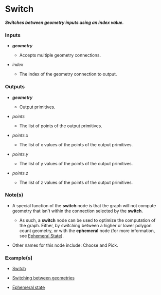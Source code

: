 # Switch

**_Switches between geometry inputs using an index value._**


### Inputs

* **_geometry_**

  * Accepts multiple geometry connections.

* _index_

  * The index of the geometry connection to output.


### Outputs

* **_geometry_**

  * Output primitives.

* _points_

  * The list of points of the output primitives.

* _points.x_

  * The list of x values of the points of the output primitives.

* _points.y_

  * The list of y values of the points of the output primitives.

* _points.z_

  * The list of z values of the points of the output primitives.


### Note(s)

* A special function of the **switch** node is that the graph will not compute geometry that isn't within the connection selected by the **switch**.
  * As such, a **switch** node can be used to optimize the computation of the graph. Either, by switching between a higher or lower polygon count geometry, or with the **ephemeral** node (for more information, see [Ephemeral State](/concepts/GeneralConcepts/ephemeralState.md)).

* Other names for this node include: Choose and Pick.


### Example(s)

* <a href="https://creator.trimble.com/graph?assetURI=whp:cf9c93de-1888-468b-9853-b03e2ec1e38e&version=latest" target="_blank">Switch</a>

* <a href="https://creator.trimble.com/graph?assetURI=whp:8ef44cc4-9f21-46a0-9d96-e067882c64db&version=latest" target="_blank">Switching between geometries</a>

* <a href="https://creator.trimble.com/graph?assetURI=whp:fe7bed58-ff6c-4a0b-a05a-49dd8ddbe5e8&version=latest" target="_blank">Ephemeral state</a>
